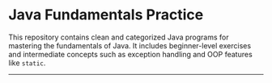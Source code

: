 # Java Fundamentals Practice

This repository contains clean and categorized Java programs for mastering the fundamentals of Java. It includes beginner-level exercises and intermediate concepts such as exception handling and OOP features like `static`.

---